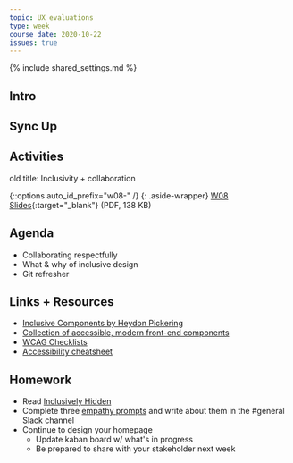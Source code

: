 ```yaml
---
topic: UX evaluations
type: week
course_date: 2020-10-22
issues: true
---
```


{% include shared_settings.md %}

## Intro

## Sync Up

## Activities


old title: Inclusivity + collaboration

{::options auto_id_prefix="w08-" /}
{: .aside-wrapper}
<span class="highlighter">
[W08 Slides](files/w08-feedback-inclusion.min.pdf){:target="_blank"} (PDF, 138 KB)
</span>

## Agenda

- Collaborating respectfully
- What & why of inclusive design
- Git refresher

## Links + Resources

- [Inclusive Components by Heydon Pickering](https://inclusive-components.design/)
- [Collection of accessible, modern front-end components](https://frend.co/)
- [WCAG Checklists](https://www.wuhcag.com/wcag-checklist/)
- [Accessibility cheatsheet](https://moritzgiessmann.de/accessibility-cheatsheet/)

## Homework

- Read [Inclusively Hidden](https://www.scottohara.me/blog/2017/04/14/inclusively-hidden.html)
- Complete three [empathy prompts](https://empathyprompts.net/) and write about them in the #general Slack channel
- Continue to design your homepage
  - Update kaban board w/ what's in progress
  - Be prepared to share with your stakeholder next week

